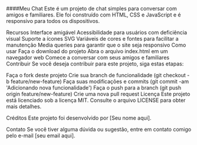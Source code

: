 ####Meu Chat
Este é um projeto de chat simples para conversar com amigos e familiares. Ele foi construído com HTML, CSS e JavaScript e é responsivo para todos os dispositivos.

Recursos
Interface amigável
Acessibilidade para usuários com deficiência visual
Suporte a ícones SVG
Variáveis de cores e fontes para facilitar a manutenção
Media queries para garantir que o site seja responsivo
Como usar
Faça o download do projeto
Abra o arquivo index.html em um navegador web
Comece a conversar com seus amigos e familiares
Contribuir
Se você deseja contribuir para este projeto, siga estas etapas:

Faça o fork deste projeto
Crie sua branch de funcionalidade (git checkout -b feature/new-feature)
Faça suas modificações e commits (git commit -am 'Adicionando nova funcionalidade')
Faça o push para a branch (git push origin feature/new-feature)
Crie uma nova pull request
Licença
Este projeto está licenciado sob a licença MIT. Consulte o arquivo LICENSE para obter mais detalhes.

Créditos
Este projeto foi desenvolvido por [Seu nome aqui].

Contato
Se você tiver alguma dúvida ou sugestão, entre em contato comigo pelo e-mail [seu email aqui].

